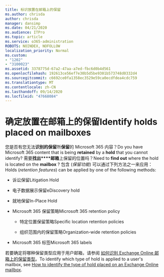 ```yaml
---
title: 标识放置在邮箱上的保留
ms.author: chrisda
author: chrisda
manager: dansimp
ms.date: 04/21/2020
ms.audience: ITPro
ms.topic: article
ms.service: o365-administration
ROBOTS: NOINDEX, NOFOLLOW
localization_priority: Normal
ms.custom:
- "1202"
- "3100023"
ms.assetid: 3378775d-67a2-47aa-a7ed-fbc6d0b4d561
ms.openlocfilehash: 192613ce56ef7e30b5d5be9301b573748d0332d4
ms.sourcegitcommit: c6692ce0fa1358ec3529e59ca0ecdfdea4cdc759
ms.translationtype: MT
ms.contentlocale: zh-CN
ms.lasthandoff: 09/14/2020
ms.locfileid: "47668084"
---
```

# <a name="identify-holds-placed-on-mailboxes"></a><span data-ttu-id="f8d9e-102">确定放置在邮箱上的保留</span><span class="sxs-lookup"><span data-stu-id="f8d9e-102">Identify holds placed on mailboxes</span></span>

<span data-ttu-id="f8d9e-103">您是否有您无法**识别的保留**所**保留**的 Microsoft 365 内容？</span><span class="sxs-lookup"><span data-stu-id="f8d9e-103">Do you have Microsoft 365 content that is being **retained** by a **hold** that you cannot identify?</span></span> <span data-ttu-id="f8d9e-104">需要**找出\*\*\*\*邮箱**上保留的位置吗？</span><span class="sxs-lookup"><span data-stu-id="f8d9e-104">Need to **find out** where the hold is located on the **mailbox** ?</span></span> <span data-ttu-id="f8d9e-105">包含 (*保留功能*) 可以通过下列方法之一来应用：</span><span class="sxs-lookup"><span data-stu-id="f8d9e-105">Holds (*retention features*) can be applied by one of the following methods:</span></span>
  
- <span data-ttu-id="f8d9e-106">诉讼保留</span><span class="sxs-lookup"><span data-stu-id="f8d9e-106">Litigation Hold</span></span>

- <span data-ttu-id="f8d9e-107">电子数据展示保留</span><span class="sxs-lookup"><span data-stu-id="f8d9e-107">eDiscovery hold</span></span>

- <span data-ttu-id="f8d9e-108">就地保留</span><span class="sxs-lookup"><span data-stu-id="f8d9e-108">In-Place Hold</span></span>

- <span data-ttu-id="f8d9e-109">Microsoft 365 保留策略</span><span class="sxs-lookup"><span data-stu-id="f8d9e-109">Microsoft 365 retention policy</span></span> 

  - <span data-ttu-id="f8d9e-110">特定位置保留策略</span><span class="sxs-lookup"><span data-stu-id="f8d9e-110">Specific location retention policies</span></span>

  - <span data-ttu-id="f8d9e-111">组织范围内的保留策略</span><span class="sxs-lookup"><span data-stu-id="f8d9e-111">Organization-wide retention policies</span></span>

- <span data-ttu-id="f8d9e-112">Microsoft 365 标签</span><span class="sxs-lookup"><span data-stu-id="f8d9e-112">Microsoft 365 labels</span></span>

<span data-ttu-id="f8d9e-113">若要确定将哪种保留类型应用于用户邮箱，请参阅 [如何识别 Exchange Online 邮箱上的保留类型](https://docs.microsoft.com/microsoft-365/compliance/identify-a-hold-on-an-exchange-online-mailbox)。</span><span class="sxs-lookup"><span data-stu-id="f8d9e-113">To identify which type of hold is applied to a user's mailbox, see [How to identify the type of hold placed on an Exchange Online mailbox](https://docs.microsoft.com/microsoft-365/compliance/identify-a-hold-on-an-exchange-online-mailbox).</span></span>

